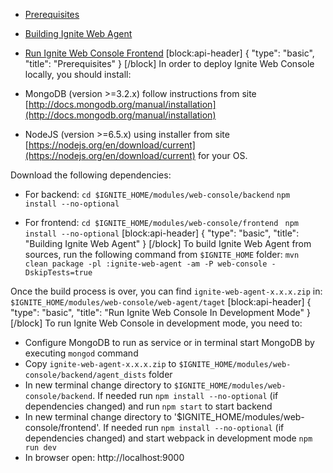 * [Prerequisites](#prerequisites)
* [Building Ignite Web Agent](#building-ignite-web-agent)
* [Run Ignite Web Console Frontend](#run-ignite-web-console-in-development-mode)
[block:api-header]
{
  "type": "basic",
  "title": "Prerequisites"
}
[/block]
In order to deploy Ignite Web Console locally, you should install:

* MongoDB (version >=3.2.x) follow instructions from site [http://docs.mongodb.org/manual/installation](http://docs.mongodb.org/manual/installation)
* NodeJS (version >=6.5.x) using installer from site [https://nodejs.org/en/download/current](https://nodejs.org/en/download/current) for your OS.

Download the following dependencies:
* For backend:
`cd $IGNITE_HOME/modules/web-console/backend`
`npm install --no-optional`

* For frontend:
`cd $IGNITE_HOME/modules/web-console/frontend `
`npm install --no-optional`
[block:api-header]
{
  "type": "basic",
  "title": "Building Ignite Web Agent"
}
[/block]
To build Ignite Web Agent from sources, run the following command from `$IGNITE_HOME` folder:
`mvn clean package -pl :ignite-web-agent -am -P web-console -DskipTests=true`

Once the build process is over, you can find `ignite-web-agent-x.x.x.zip` in: 
`$IGNITE_HOME/modules/web-console/web-agent/taget`
[block:api-header]
{
  "type": "basic",
  "title": "Run Ignite Web Console In Development Mode"
}
[/block]
To run Ignite Web Console in development mode, you need to:
* Configure MongoDB to run as service or in terminal start MongoDB by executing `mongod` command
* Copy `ignite-web-agent-x.x.x.zip` to `$IGNITE_HOME/modules/web-console/backend/agent_dists` folder
* In new terminal change directory to `$IGNITE_HOME/modules/web-console/backend`.
If needed run `npm install --no-optional` (if dependencies changed) and run `npm start` to start backend
* In new terminal change directory to '$IGNITE_HOME/modules/web-console/frontend'.
If needed run `npm install --no-optional` (if dependencies changed) and start webpack in development mode `npm run dev`
* In browser open: http://localhost:9000